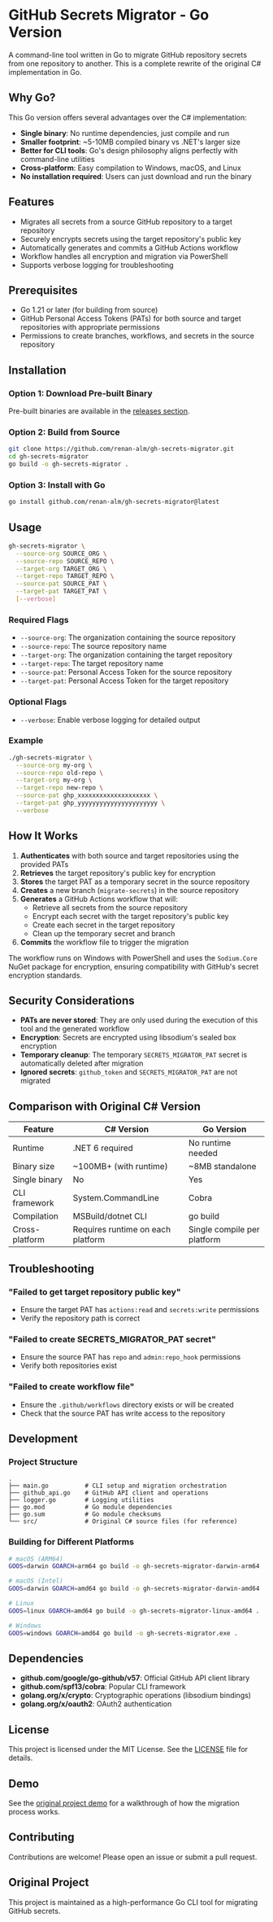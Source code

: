 # GitHub Secrets Migrator - Go Version

A command-line tool written in Go to migrate GitHub repository secrets from one repository to another. This is a complete rewrite of the original C# implementation in Go.

## Why Go?

This Go version offers several advantages over the C# implementation:

- **Single binary**: No runtime dependencies, just compile and run
- **Smaller footprint**: ~5-10MB compiled binary vs .NET's larger size  
- **Better for CLI tools**: Go's design philosophy aligns perfectly with command-line utilities
- **Cross-platform**: Easy compilation to Windows, macOS, and Linux
- **No installation required**: Users can just download and run the binary

## Features

- Migrates all secrets from a source GitHub repository to a target repository
- Securely encrypts secrets using the target repository's public key
- Automatically generates and commits a GitHub Actions workflow
- Workflow handles all encryption and migration via PowerShell
- Supports verbose logging for troubleshooting

## Prerequisites

- Go 1.21 or later (for building from source)
- GitHub Personal Access Tokens (PATs) for both source and target repositories with appropriate permissions
- Permissions to create branches, workflows, and secrets in the source repository

## Installation

### Option 1: Download Pre-built Binary

Pre-built binaries are available in the [releases section](https://github.com/renan-alm/gh-secrets-migrator/releases).

### Option 2: Build from Source

```bash
git clone https://github.com/renan-alm/gh-secrets-migrator.git
cd gh-secrets-migrator
go build -o gh-secrets-migrator .
```

### Option 3: Install with Go

```bash
go install github.com/renan-alm/gh-secrets-migrator@latest
```

## Usage

```bash
gh-secrets-migrator \
  --source-org SOURCE_ORG \
  --source-repo SOURCE_REPO \
  --target-org TARGET_ORG \
  --target-repo TARGET_REPO \
  --source-pat SOURCE_PAT \
  --target-pat TARGET_PAT \
  [--verbose]
```

### Required Flags

- `--source-org`: The organization containing the source repository
- `--source-repo`: The source repository name
- `--target-org`: The organization containing the target repository  
- `--target-repo`: The target repository name
- `--source-pat`: Personal Access Token for the source repository
- `--target-pat`: Personal Access Token for the target repository

### Optional Flags

- `--verbose`: Enable verbose logging for detailed output

### Example

```bash
./gh-secrets-migrator \
  --source-org my-org \
  --source-repo old-repo \
  --target-org my-org \
  --target-repo new-repo \
  --source-pat ghp_xxxxxxxxxxxxxxxxxxxx \
  --target-pat ghp_yyyyyyyyyyyyyyyyyyyyyy \
  --verbose
```

## How It Works

1. **Authenticates** with both source and target repositories using the provided PATs
2. **Retrieves** the target repository's public key for encryption
3. **Stores** the target PAT as a temporary secret in the source repository
4. **Creates** a new branch (`migrate-secrets`) in the source repository
5. **Generates** a GitHub Actions workflow that will:
   - Retrieve all secrets from the source repository
   - Encrypt each secret with the target repository's public key
   - Create each secret in the target repository
   - Clean up the temporary secret and branch
6. **Commits** the workflow file to trigger the migration

The workflow runs on Windows with PowerShell and uses the `Sodium.Core` NuGet package for encryption, ensuring compatibility with GitHub's secret encryption standards.

## Security Considerations

- **PATs are never stored**: They are only used during the execution of this tool and the generated workflow
- **Encryption**: Secrets are encrypted using libsodium's sealed box encryption
- **Temporary cleanup**: The temporary `SECRETS_MIGRATOR_PAT` secret is automatically deleted after migration
- **Ignored secrets**: `github_token` and `SECRETS_MIGRATOR_PAT` are not migrated

## Comparison with Original C# Version

| Feature | C# Version | Go Version |
|---------|-----------|-----------|
| Runtime | .NET 6 required | No runtime needed |
| Binary size | ~100MB+ (with runtime) | ~8MB standalone |
| Single binary | No | Yes |
| CLI framework | System.CommandLine | Cobra |
| Compilation | MSBuild/dotnet CLI | go build |
| Cross-platform | Requires runtime on each platform | Single compile per platform |

## Troubleshooting

### "Failed to get target repository public key"

- Ensure the target PAT has `actions:read` and `secrets:write` permissions
- Verify the repository path is correct

### "Failed to create SECRETS_MIGRATOR_PAT secret"

- Ensure the source PAT has `repo` and `admin:repo_hook` permissions
- Verify both repositories exist

### "Failed to create workflow file"

- Ensure the `.github/workflows` directory exists or will be created
- Check that the source PAT has write access to the repository

## Development

### Project Structure

```text
.
├── main.go          # CLI setup and migration orchestration
├── github_api.go    # GitHub API client and operations
├── logger.go        # Logging utilities
├── go.mod           # Go module dependencies
├── go.sum           # Go module checksums
└── src/             # Original C# source files (for reference)
```

### Building for Different Platforms

```bash
# macOS (ARM64)
GOOS=darwin GOARCH=arm64 go build -o gh-secrets-migrator-darwin-arm64 .

# macOS (Intel)
GOOS=darwin GOARCH=amd64 go build -o gh-secrets-migrator-darwin-amd64 .

# Linux
GOOS=linux GOARCH=amd64 go build -o gh-secrets-migrator-linux-amd64 .

# Windows
GOOS=windows GOARCH=amd64 go build -o gh-secrets-migrator.exe .
```

## Dependencies

- **github.com/google/go-github/v57**: Official GitHub API client library
- **github.com/spf13/cobra**: Popular CLI framework
- **golang.org/x/crypto**: Cryptographic operations (libsodium bindings)
- **golang.org/x/oauth2**: OAuth2 authentication

## License

This project is licensed under the MIT License. See the [LICENSE](LICENSE) file for details.

## Demo

See the [original project demo](https://youtu.be/B5Xyp8VwR54) for a walkthrough of how the migration process works.

## Contributing

Contributions are welcome! Please open an issue or submit a pull request.

## Original Project

This project is maintained as a high-performance Go CLI tool for migrating GitHub secrets.
